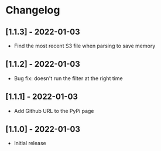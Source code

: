 # Changelog

## [1.1.3] - 2022-01-03

- Find the most recent S3 file when parsing to save memory

## [1.1.2] - 2022-01-03

- Bug fix: doesn't run the filter at the right time

## [1.1.1] - 2022-01-03

- Add Github URL to the PyPi page

## [1.1.0] - 2022-01-03

- Initial release
